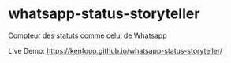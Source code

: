 # whatsapp-status-storyteller
Compteur des statuts comme celui de Whatsapp


Live Demo:  https://kenfouo.github.io/whatsapp-status-storyteller/
